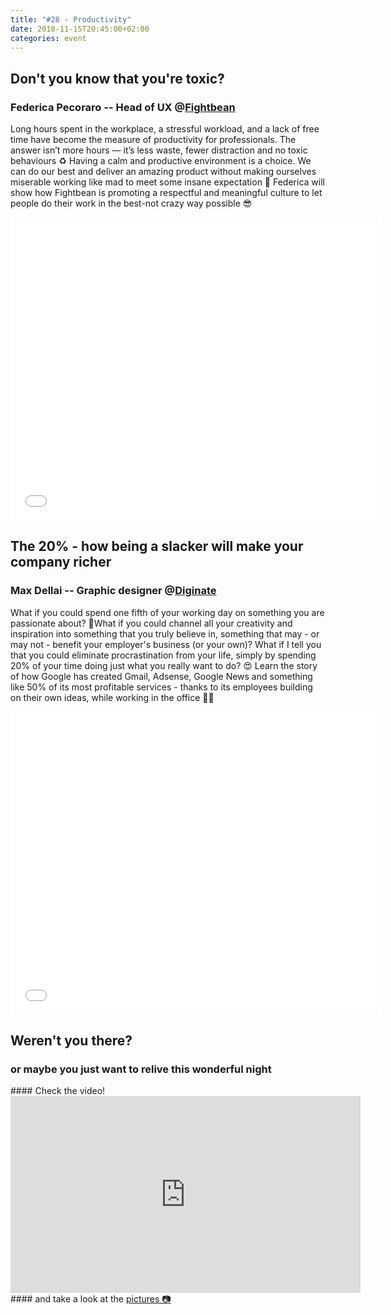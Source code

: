 ```yaml
---
title: "#28 - Productivity"
date: 2018-11-15T20:45:00+02:00
categories: event
---
```


## Don't you know that you're toxic?

### Federica Pecoraro -- Head of UX @[Fightbean](https://www.fightbean.it/)

Long hours spent in the workplace, a stressful workload, and a lack of free time have become the measure of productivity for professionals. The answer isn’t more hours — it’s less waste, fewer distraction and no toxic behaviours ♻️
Having a calm and productive environment is a choice. We can do our best and deliver an amazing product without making ourselves miserable working like mad to meet some insane expectation 🤬
Federica will show how Fightbean is promoting a respectful and meaningful culture to let people do their work in the best-not crazy way possible 😎

<iframe src="//www.slideshare.net/slideshow/embed_code/key/flf69bb7z1y0zI" width="595" height="485" frameborder="0" marginwidth="0" marginheight="0" scrolling="no" allowfullscreen> </iframe>

## The 20% - how being a slacker will make your company richer

### Max Dellai -- Graphic designer @[Diginate](https://www.diginate.com/)

What if you could spend one fifth of your working day on something you are passionate about? 🤔What if you could channel all your creativity and inspiration into something that you truly believe in, something that may - or may not - benefit your employer's business (or your own)? What if I tell you that you could eliminate procrastination from your life, simply by spending 20% of your time doing just what you really want to do? 😍
Learn the story of how Google has created Gmail, Adsense, Google News and something like 50% of its most profitable services - thanks to its employees building on their own ideas, while working in the office 👩‍💼

<iframe src="//www.slideshare.net/slideshow/embed_code/key/Gy6EvL4oujUqRU" width="595" height="485" frameborder="0" marginwidth="0" marginheight="0" scrolling="no" allowfullscreen> </iframe>

## Weren't you there?

### or maybe you just want to relive this wonderful night

<section class="fb-links">
#### Check the video!
<iframe width="560" height="315" src="https://www.youtube.com/embed/NNIc6jH0nXQ?start=516" frameborder="0" allow="accelerometer; autoplay; clipboard-write; encrypted-media; gyroscope; picture-in-picture" allowfullscreen></iframe>#### and take a look at the <a id="fb_photo_album" class="btn-facebook" target="_blank" href="//bit.ly/ST28-pics">pictures &#128247;</a>
</section>
